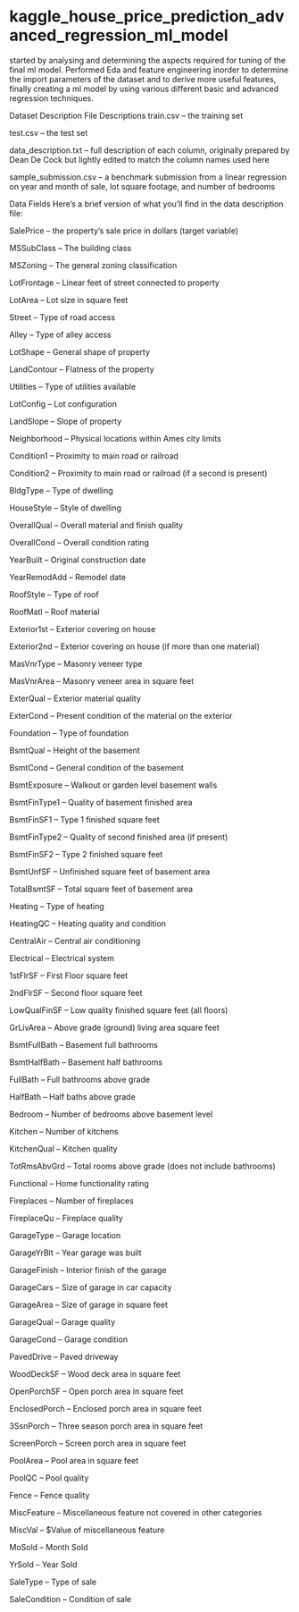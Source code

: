 # kaggle_house_price_prediction_advanced_regression_ml_model
started by analysing and determining the aspects required for tuning of the final ml model. Performed Eda and feature engineering inorder to determine the import parameters of the dataset and to derive more useful features, finally creating a ml model by using various different basic and advanced regression techniques.

Dataset Description
File Descriptions
train.csv – the training set

test.csv – the test set

data_description.txt – full description of each column, originally prepared by Dean De Cock but lightly edited to match the column names used here

sample_submission.csv – a benchmark submission from a linear regression on year and month of sale, lot square footage, and number of bedrooms

Data Fields
Here’s a brief version of what you’ll find in the data description file:

SalePrice – the property’s sale price in dollars (target variable)

MSSubClass – The building class

MSZoning – The general zoning classification

LotFrontage – Linear feet of street connected to property

LotArea – Lot size in square feet

Street – Type of road access

Alley – Type of alley access

LotShape – General shape of property

LandContour – Flatness of the property

Utilities – Type of utilities available

LotConfig – Lot configuration

LandSlope – Slope of property

Neighborhood – Physical locations within Ames city limits

Condition1 – Proximity to main road or railroad

Condition2 – Proximity to main road or railroad (if a second is present)

BldgType – Type of dwelling

HouseStyle – Style of dwelling

OverallQual – Overall material and finish quality

OverallCond – Overall condition rating

YearBuilt – Original construction date

YearRemodAdd – Remodel date

RoofStyle – Type of roof

RoofMatl – Roof material

Exterior1st – Exterior covering on house

Exterior2nd – Exterior covering on house (if more than one material)

MasVnrType – Masonry veneer type

MasVnrArea – Masonry veneer area in square feet

ExterQual – Exterior material quality

ExterCond – Present condition of the material on the exterior

Foundation – Type of foundation

BsmtQual – Height of the basement

BsmtCond – General condition of the basement

BsmtExposure – Walkout or garden level basement walls

BsmtFinType1 – Quality of basement finished area

BsmtFinSF1 – Type 1 finished square feet

BsmtFinType2 – Quality of second finished area (if present)

BsmtFinSF2 – Type 2 finished square feet

BsmtUnfSF – Unfinished square feet of basement area

TotalBsmtSF – Total square feet of basement area

Heating – Type of heating

HeatingQC – Heating quality and condition

CentralAir – Central air conditioning

Electrical – Electrical system

1stFlrSF – First Floor square feet

2ndFlrSF – Second floor square feet

LowQualFinSF – Low quality finished square feet (all floors)

GrLivArea – Above grade (ground) living area square feet

BsmtFullBath – Basement full bathrooms

BsmtHalfBath – Basement half bathrooms

FullBath – Full bathrooms above grade

HalfBath – Half baths above grade

Bedroom – Number of bedrooms above basement level

Kitchen – Number of kitchens

KitchenQual – Kitchen quality

TotRmsAbvGrd – Total rooms above grade (does not include bathrooms)

Functional – Home functionality rating

Fireplaces – Number of fireplaces

FireplaceQu – Fireplace quality

GarageType – Garage location

GarageYrBlt – Year garage was built

GarageFinish – Interior finish of the garage

GarageCars – Size of garage in car capacity

GarageArea – Size of garage in square feet

GarageQual – Garage quality

GarageCond – Garage condition

PavedDrive – Paved driveway

WoodDeckSF – Wood deck area in square feet

OpenPorchSF – Open porch area in square feet

EnclosedPorch – Enclosed porch area in square feet

3SsnPorch – Three season porch area in square feet

ScreenPorch – Screen porch area in square feet

PoolArea – Pool area in square feet

PoolQC – Pool quality

Fence – Fence quality

MiscFeature – Miscellaneous feature not covered in other categories

MiscVal – $Value of miscellaneous feature

MoSold – Month Sold

YrSold – Year Sold

SaleType – Type of sale

SaleCondition – Condition of sale
